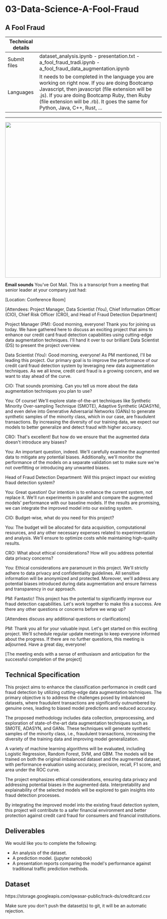 # 03-Data-Science-A-Fool-Fraud

<div class="row">
<div class="col tab-content">
<div class="tab-pane active show" id="subject" role="tabpanel">
<div class="row">
<div class="col-md-12 col-xl-12">
<div class="markdown-body">
<p class="text-muted m-b-15">
</p><h2>A Fool Fraud</h2>
<table>
<thead>
<tr>
<th>Technical details</th>
<th></th>
</tr>
</thead>
<tbody>
<tr>
<td>Submit files</td>
<td>dataset_analysis.ipynb - presentation.txt - a_fool_fraud_tradi.ipynb - a_fool_fraud_data_augmentation.ipynb</td>
</tr>
<tr>
<td>Languages</td>
<td>It needs to be completed in the language you are working on right now. If you are doing Bootcamp Javascript, then javascript (file extension will be .js). If you are doing Bootcamp Ruby, then Ruby (file extension will be .rb). It goes the same for Python, Java, C++, Rust, ...</td>
</tr>
</tbody>
</table>
<hr>
<img src="https://storage.googleapis.com/qwasar-public/track-ds/random_forest_process_3.png" width="500px">
<p><strong>Email sounds</strong>
You've Got Mail. This is a transcript from a meeting that senior leader at your company just had:</p>
<p>[Location: Conference Room]</p>
<p>[Attendees: Project Manager, Data Scientist (You), Chief Information Officer (CIO), Chief Risk Officer (CRO), and Head of Fraud Detection Department]</p>
<p>Project Manager (PM): Good morning, everyone! Thank you for joining us today. We have gathered here to discuss an exciting project that aims to enhance our credit card fraud detection capabilities using cutting-edge data augmentation techniques. I'll hand it over to our brilliant Data Scientist (DS) to present the project overview.</p>
<p>Data Scientist (You): Good morning, everyone! As PM mentioned, I'll be leading this project. Our primary goal is to improve the performance of our credit card fraud detection system by leveraging new data augmentation techniques. As we all know, credit card fraud is a growing concern, and we want to stay ahead of the curve.</p>
<p>CIO: That sounds promising. Can you tell us more about the data augmentation techniques you plan to use?</p>
<p>You: Of course! We'll explore state-of-the-art techniques like Synthetic Minority Over-sampling Technique (SMOTE), Adaptive Synthetic (ADASYN), and even delve into Generative Adversarial Networks (GANs) to generate synthetic samples of the minority class, which in our case, are fraudulent transactions. By increasing the diversity of our training data, we expect our models to better generalize and detect fraud with higher accuracy.</p>
<p>CRO: That's excellent! But how do we ensure that the augmented data doesn't introduce any biases?</p>
<p>You: An important question, indeed. We'll carefully examine the augmented data to mitigate any potential biases. Additionally, we'll monitor the performance of the models on a separate validation set to make sure we're not overfitting or introducing any unwanted biases.</p>
<p>Head of Fraud Detection Department: Will this project impact our existing fraud detection system?</p>
<p>You: Great question! Our intention is to enhance the current system, not replace it. We'll run experiments in parallel and compare the augmented models' performance with our baseline models. If the results are promising, we can integrate the improved model into our existing system.</p>
<p>CIO: Budget-wise, what do you need for this project?</p>
<p>You: The budget will be allocated for data acquisition, computational resources, and any other necessary expenses related to experimentation and analysis. We'll ensure to optimize costs while maintaining high-quality results.</p>
<p>CRO: What about ethical considerations? How will you address potential data privacy concerns?</p>
<p>You: Ethical considerations are paramount in this project. We'll strictly adhere to data privacy and confidentiality guidelines. All sensitive information will be anonymized and protected. Moreover, we'll address any potential biases introduced during data augmentation and ensure fairness and transparency in our approach.</p>
<p>PM: Fantastic! This project has the potential to significantly improve our fraud detection capabilities. Let's work together to make this a success. Are there any other questions or concerns before we wrap up?</p>
<p>[Attendees discuss any additional questions or clarifications]</p>
<p>PM: Thank you all for your valuable input. Let's get started on this exciting project. We'll schedule regular update meetings to keep everyone informed about the progress. If there are no further questions, this meeting is adjourned. Have a great day, everyone!</p>
<p>[The meeting ends with a sense of enthusiasm and anticipation for the successful completion of the project]</p>
<h2>Technical Specification</h2>
<p>This project aims to enhance the classification performance in credit card fraud detection by utilizing cutting-edge data augmentation techniques. The primary objective is to address the challenges posed by imbalanced datasets, where fraudulent transactions are significantly outnumbered by genuine ones, leading to biased model predictions and reduced accuracy.</p>
<p>The proposed methodology includes data collection, preprocessing, and exploration of state-of-the-art data augmentation techniques such as SMOTE, ADASYN, and GANs. These techniques will generate synthetic samples of the minority class, i.e., fraudulent transactions, increasing the diversity of the training data and improving model generalization.</p>
<p>A variety of machine learning algorithms will be evaluated, including Logistic Regression, Random Forest, SVM, and GBM. The models will be trained on both the original imbalanced dataset and the augmented dataset, with performance evaluation using accuracy, precision, recall, F1 score, and area under the ROC curve.</p>
<p>The project emphasizes ethical considerations, ensuring data privacy and addressing potential biases in the augmented data. Interpretability and explainability of the selected models will be explored to gain insights into fraud detection processes.</p>
<p>By integrating the improved model into the existing fraud detection system, this project will contribute to a safer financial environment and better protection against credit card fraud for consumers and financial institutions.</p>
<h2>Deliverables</h2>
<p>We would like you to complete the following:</p>
<ul>
<li>An analysis of the dataset.</li>
<li>A prediction model. (jupyter notebook)</li>
<li>A presentation reports comparing the model's performance against traditional traffic prediction methods.</li>
</ul>
<h2>Dataset</h2>
<p>https://storage.googleapis.com/qwasar-public/track-ds/creditcard.csv</p>
<p>Make sure you don't push the dataset(s) to git, it will be an automatic rejection.</p>

<p></p>
</div>

</div>
</div>
</div>
<div class="tab-pane" id="resources" role="tabpanel">
</div>
</div>
</div>
